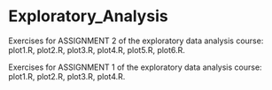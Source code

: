 Exploratory_Analysis
====================


Exercises for ASSIGNMENT 2 of the exploratory data analysis course: plot1.R, plot2.R, plot3.R, plot4.R, plot5.R, plot6.R.

Exercises for ASSIGNMENT 1 of the exploratory data analysis course: plot1.R, plot2.R, plot3.R, plot4.R.




